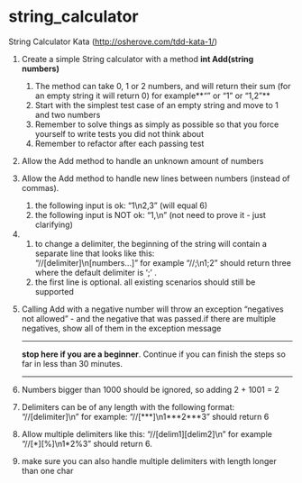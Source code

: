string_calculator
=================

String Calculator Kata (http://osherove.com/tdd-kata-1/)

1.  Create a simple String calculator with a method **int Add(string
    numbers)**
    1.  The method can take 0, 1 or 2 numbers, and will return their sum
        (for an empty string it will return 0) for example**“” or “1” or
        “1,2”**
    2.  Start with the simplest test case of an empty string and move to
        1 and two numbers
    3.  Remember to solve things as simply as possible so that you force
        yourself to write tests you did not think about
    4.  Remember to refactor after each passing test

2.  Allow the Add method to handle an unknown amount of numbers
3.  Allow the Add method to handle new lines between numbers (instead of
    commas).
    1.  the following input is ok:  “1\\n2,3”  (will equal 6)
    2.  the following input is NOT ok:  “1,\\n” (not need to prove it -
        just clarifying)

4.  1.  to change a delimiter, the beginning of the string will contain
        a separate line that looks like this:  
        “//[delimiter]\\n[numbers…]” for example “//;\\n1;2” should
        return three where the default delimiter is ‘;’ .
    2.  the first line is optional. all existing scenarios should still
        be supported

5.  Calling Add with a negative number will throw an exception
    “negatives not allowed” - and the negative that was passed.if there
    are multiple negatives, show all of them in the exception message

    * * * * *

    **stop here if you are a beginner**. Continue if you can finish the
    steps so far in less than 30 minutes.

    * * * * *

6.  Numbers bigger than 1000 should be ignored, so adding 2 + 1001  = 2
7.  Delimiters can be of any length with the following format: 
    “//[delimiter]\\n” for example: “//[\*\*\*]\\n1\*\*\*2\*\*\*3”
    should return 6
8.  Allow multiple delimiters like this:  “//[delim1][delim2]\\n” for
    example “//[\*][%]\\n1\*2%3” should return 6.
9.  make sure you can also handle multiple delimiters with length longer
    than one char